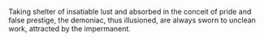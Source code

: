 Taking shelter of insatiable lust and absorbed in the conceit of pride and false prestige, the demoniac, thus illusioned, are always sworn to unclean work, attracted by the impermanent.